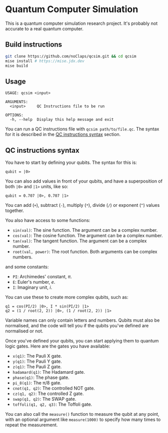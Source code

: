 # Quantum Computer Simulation

This is a quantum computer simulation research project. It's probably not accurate to a real quantum computer.

## Build instructions

```sh
git clone https://github.com/noClaps/qcsim.git && cd qcsim
mise install # https://mise.jdx.dev
mise build
```

## Usage

```
USAGE: qcsim <input>

ARGUMENTS:
  <input>     QC Instructions file to be run

OPTIONS:
  -h, --help  Display this help message and exit
```

You can run a QC instructions file with `qcsim path/to/file.qc`. The syntax for it is described in the [QC instructions syntax](#qc-instructions-syntax) section.

## QC instructions syntax

You have to start by defining your qubits. The syntax for this is:

```
qubit = |0>
```

You can also add values in front of your qubits, and have a superposition of both `|0>` and `|1>` units, like so:

```
qubit = 0.707 |0>, 0.707 |1>
```

You can add (`+`), subtract (`-`), multiply (`*`), divide (`/`) or exponent (`^`) values together.

You also have access to some functions:

- `sin(val)`: The sine function. The argument can be a complex number.
- `cos(val)`: The cosine function. The argument can be a complex number.
- `tan(val)`: The tangent function. The argument can be a complex number.
- `root(val, power)`: The root function. Both arguments can be complex numbers.

and some constants:

- `PI`: Archimedes' constant, $\pi$.
- `E`: Euler's number, $e$.
- `I`: Imaginary unit, $i$.

You can use these to create more complex qubits, such as:

```
q1 = cos(PI/2) |0>, I * sin(PI/2) |1>
q2 = (1 / root(2, 2)) |0>, (1 / root(2, 2)) |1>
```

Variable names can only contain letters and numbers. Qubits must also be normalised, and the code will tell you if the qubits you've defined are normalised or not.

Once you've defined your qubits, you can start applying them to quantum logic gates. Here are the gates you have available:

- `x(q1)`: The Pauli X gate.
- `y(q1)`: The Pauli Y gate.
- `z(q1)`: The Pauli Z gate.
- `hadamard(q1)`: The Hadamard gate.
- `phase(q1)`: The phase gate.
- `pi_8(q1)`: The π/8 gate.
- `cnot(q1, q2)`: The controlled NOT gate.
- `cz(q1, q2)`: The controlled Z gate.
- `swap(q1, q2)`: The SWAP gate.
- `toffoli(q1, q2, q3)`: The Toffoli gate.

You can also call the `measure()` function to measure the qubit at any point, with an optional argument like `measure(1000)` to specify how many times to repeat the measurement.
